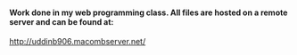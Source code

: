 #### Work done in my web programming class. All files are hosted on a remote server and can be found at:
http://uddinb906.macombserver.net/
